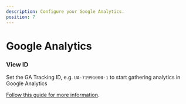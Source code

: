 ```yaml
---
description: Configure your Google Analytics.
position: 7
---
```


# Google Analytics

### View ID

Set the GA Tracking ID, e.g. `UA-71991000-1` to start gathering analytics in Google Analytics

[Follow this guide for more information](https://support.google.com/analytics/answer/10269537?ref_topic=1009620#).

